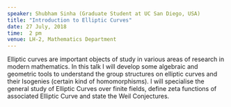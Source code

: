 ```yaml
---
speaker: Shubham Sinha (Graduate Student at UC San Diego, USA)
title: "Introduction to Elliptic Curves"
date: 27 July, 2018
time:  2 pm
venue: LH-2, Mathematics Department
---
```


Elliptic curves are important objects of study in various areas of research in modern mathematics. In this talk I will develop some algebraic and geometric tools to understand the group structures on elliptic curves and their Isogenies (certain kind of homomorphisms). I will specialise the general study of Elliptic Curves over finite fields, define zeta functions of associated Elliptic Curve and state the Weil Conjectures.

